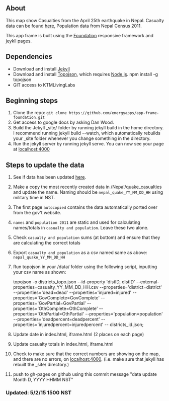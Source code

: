## About

This map show Casualties from the April 25th earthquake in Nepal. Casualty data can be found [here](https://docs.google.com/spreadsheets/d/1Q3QSx1_p78T4_qo_JVj5vEQtzuCFWP2AfxYnVBSNzLQ/pubhtml), Population data from Nepal Census 2011. 

This app frame is built using the [Foundation](http://foundation.zurb.com/) responsive framework and jeykll pages.

## Dependencies
- Download and install [Jekyll](http://jekyllrb.com/)
- Download and install [Topojson](https://github.com/mbostock/topojson), which requires [Node.js](http://www.google.com.np/search?q=node+homebrew&oq=node+homebrew&aqs=chrome..69i57j0l5.2838j0j7&sourceid=chrome&es_sm=91&ie=UTF-8&gws_rd=ssl).
	npm install -g topojson
- GIT access to KTMLivingLabs

## Beginning steps
1. Clone the repo: `git clone https://github.com/energyapps/app-frame-foundation.git`
2. Get access to google docs by asking Dan Wood. 
3. Build the Jekyll _site/ folder by running jekyll build in the home directory. I recommend running jekyll build --watch, which automatically rebuilds your _site folder whenever you change something in the directory.
4. Run the jekyll server by running jekyll serve. You can now see your page at [localhost:4000](localhost:4000)

## Steps to update the data
1. See if data has been updated [here](https://docs.google.com/spreadsheets/d/1Q3QSx1_p78T4_qo_JVj5vEQtzuCFWP2AfxYnVBSNzLQ/pubhtml).
2. Make a copy the most recently created data in /Nepal/quake_casualties and update the name. Naming should be `nepal_quake_YY_MM_DD_HH` using military time in NST.
3. The first page `autocopied` contains the data automatically ported over from the gov't website.
4. `names` and `population 2011` are static and used for calculating names/totals in `casualty and population`. Leave these two alone.
5. Check `casualty and population` sums (at bottom) and ensure that they are calculating the correct totals
6. Export `casualty and population` as a csv named same as above: `nepal_quake_YY_MM_DD_HH`
7. Run topojson in your /data/ folder using the following script, inputting your csv name as shown:

	topojson -o districts_topo.json --id-property 'distID, distID' --external-properties=casualty_YY_MM_DD_HH.csv --properties='district=district' --properties='dead=dead' --properties='injured=injured' --properties='GovComplete=GovComplete' --properties='GovPartial=GovPartial' --properties='OthComplete=OthComplete' --properties='OthPartial=OthPartial' --properties='population=population' --properties='deadpercent=deadpercent' --properties='injuredpercent=injuredpercent' -- districts_id.json;

8. Update date in index.html, iframe.html (2 places on each page)
9. Update casualty totals in index.html, iframe.html 
10. Check to make sure that the correct numbers are showing on the map, and there are no errors, on [localhost:4000](localhost:4000). (i.e. make sure that jekyll has rebuilt the _site/ directory.)
11. push to gh-pages on github using this commit message "data update Month D, YYYY HHMM NST"

### Updated: 5/2/15 1500 NST